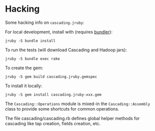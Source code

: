 # Hacking

Some hacking info on `cascading.jruby`:

For local development, install with (requires [bundler](http://gembundler.com/)):

    jruby -S bundle install

To run the tests (will download Cascading and Hadoop jars):

    jruby -S bundle exec rake

To create the gem:

    jruby -S gem build cascading.jruby.gemspec

To install it locally:

    jruby -S gem install cascading.jruby-xxx.gem

The `Cascading::Operations` module is mixed-in the `Cascading::Assembly` class to provide some shortcuts for common operations.

The file cascading/cascading.rb defines global helper methods for cascading like tap creation, fields creation, etc.

